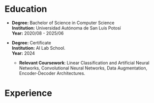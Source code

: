 # Education
- **Degree:** Bachelor of Science in Computer Science  
  **Institution:** Universidad Autónoma de San Luis Potosí  
  **Year:** 2020/08 - 2025/06  

- **Degree:** Certificate      
  **Institution:** AI Lab School.  
  **Year:** 2024  
  - **Relevant Coursework**: Linear Classification and Artificial Neural Networks, Convolutional 
Neural Networks, Data Augmentation, Encoder-Decoder Architectures.
  
# Experience
